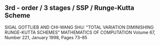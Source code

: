 ## 3rd - order / 3 stages / SSP / Runge-Kutta Scheme ##

SIGAL GOTTLIEB AND CHI-WANG SHU:
"TOTAL VARIATION DIMINISHING RUNGE-KUTTA SCHEMES"
MATHEMATICS OF COMPUTATION
Volume 67, Number 221, January 1998, Pages 73–85

